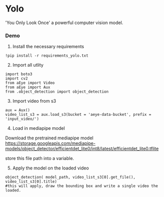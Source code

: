# Yolo

'You Only Look Once' a powerful computer vision model.

### **Demo**

1. Install the necessary requirements

```console
!pip install -r requirements_yolo.txt
```

2. Import all utlity

```console
import boto3
import cv2
from aEye import Video
from aEye import Aux
from .object_detection import object_detection
```

3. Import video from s3

```console
aux = Aux()
video_list_s3 = aux.load_s3(bucket = 'aeye-data-bucket', prefix = 'input_video/')
```

4. Load in mediapipe model

Download the pretrained mediapipe model
https://storage.googleapis.com/mediapipe-models/object_detector/efficientdet_lite0/int8/latest/efficientdet_lite0.tflite

store this file path into a variable.

5. Apply the model on the loaded video

```console
object_detection( model_path, video_list_s3[0].get_file(), video_list_s3[0].title)
#this will apply, draw the bounding box and write a single video the loaded.
```

